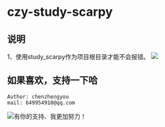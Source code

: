 # czy-study-scarpy
 
## 说明
1、使用study_scarpy作为项目根目录才能不会报错。
![](https://github.com/andyczy/czy-study-py-ml-deepLearning/blob/master/study_scarpy/mulu.png)
    
 
## 如果喜欢，支持一下哈
    Author: chenzhengyou
    mail: 649954910@qq.com

![](https://github.com/andyczy/czy-study-deepLearning/blob/master/vxz.jpg "有你的支持、我更加努力！")

